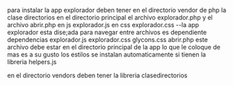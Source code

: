 para instalar la app explorador deben tener en el directorio vendor de php la clase directorios
en el directorio principal el archivo explorador.php y el archivo abrir.php
en js explorador.js
en css explorador.css
--la app explorador esta dise;ada para navegar entre archivos es dependiente 
dependencias
explorador.js
explorador.css
glycons.css
abrir.php este archivo debe estar en el directorio principal de la app
lo que le coloque de mas es a su gusto
los estilos se instalan automaticamente si tienen la libreria helpers.js

en el directorio vendors deben tener la libreria clasedirectorios